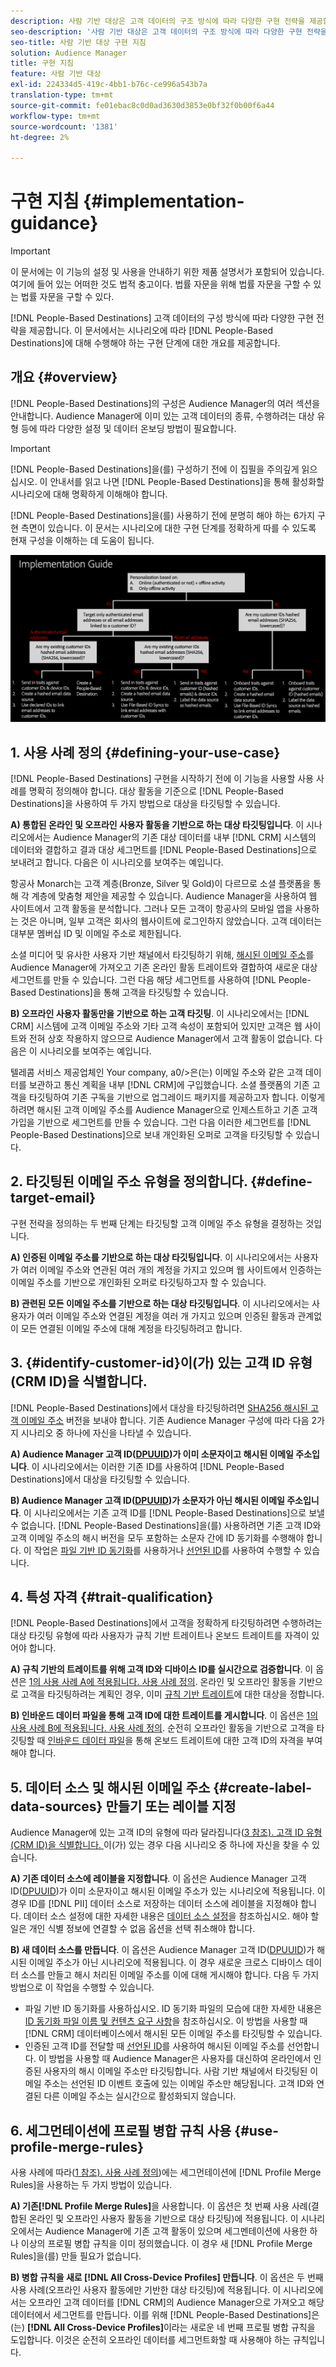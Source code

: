 ```yaml
---
description: 사람 기반 대상은 고객 데이터의 구조 방식에 따라 다양한 구현 전략을 제공합니다. 이 문서에서는 시나리오에 따라 사람 기반 대상에 대해 수행해야 하는 구현 단계에 대한 개요를 제공합니다.
seo-description: '사람 기반 대상은 고객 데이터의 구조 방식에 따라 다양한 구현 전략을 제공합니다. 이 문서에서는 시나리오에 따라 사람 기반 대상에 대해 수행해야 하는 구현 단계에 대한 개요를 제공합니다.  '
seo-title: 사람 기반 대상 구현 지침
solution: Audience Manager
title: 구현 지침
feature: 사람 기반 대상
exl-id: 224334d5-419c-4bb1-b76c-ce996a543b7a
translation-type: tm+mt
source-git-commit: fe01ebac8c0d0ad3630d3853e0bf32f0b00f6a44
workflow-type: tm+mt
source-wordcount: '1381'
ht-degree: 2%

---
```


# 구현 지침 {#implementation-guidance}

>[!IMPORTANT]
>이 문서에는 이 기능의 설정 및 사용을 안내하기 위한 제품 설명서가 포함되어 있습니다. 여기에 들어 있는 어떠한 것도 법적 충고이다. 법률 자문을 위해 법률 자문을 구할 수 있는 법률 자문을 구할 수 있다.

[!DNL People-Based Destinations] 고객 데이터의 구성 방식에 따라 다양한 구현 전략을 제공합니다. 이 문서에서는 시나리오에 따라 [!DNL People-Based Destinations]에 대해 수행해야 하는 구현 단계에 대한 개요를 제공합니다.

## 개요 {#overview}

[!DNL People-Based Destinations]의 구성은 Audience Manager의 여러 섹션을 안내합니다. Audience Manager에 이미 있는 고객 데이터의 종류, 수행하려는 대상 유형 등에 따라 다양한 설정 및 데이터 온보딩 방법이 필요합니다.

>[!IMPORTANT]
> [!DNL People-Based Destinations]을(를) 구성하기 전에 이 집필을 주의깊게 읽으십시오. 이 안내서를 읽고 나면 [!DNL People-Based Destinations]을 통해 활성화할 시나리오에 대해 명확하게 이해해야 합니다.

[!DNL People-Based Destinations]을(를) 사용하기 전에 분명히 해야 하는 6가지 구현 측면이 있습니다. 이 문서는 시나리오에 대한 구현 단계를 정확하게 따를 수 있도록 현재 구성을 이해하는 데 도움이 됩니다.

![pbd-implementation](assets/pbd-implementation.png)

## 1. 사용 사례 정의 {#defining-your-use-case}

[!DNL People-Based Destinations] 구현을 시작하기 전에 이 기능을 사용할 사용 사례를 명확히 정의해야 합니다. 대상 활동을 기준으로 [!DNL People-Based Destinations]을 사용하여 두 가지 방법으로 대상을 타깃팅할 수 있습니다.

**A) 통합된 온라인 및 오프라인 사용자 활동을 기반으로 하는 대상 타깃팅입니다**. 이 시나리오에서는 Audience Manager의 기존 대상 데이터를 내부 [!DNL CRM] 시스템의 데이터와 결합하고 결과 대상 세그먼트를 [!DNL People-Based Destinations]으로 보내려고 합니다. 다음은 이 시나리오를 보여주는 예입니다.

항공사 Monarch는 고객 계층(Bronze, Silver 및 Gold)이 다르므로 소셜 플랫폼을 통해 각 계층에 맞춤형 제안을 제공할 수 있습니다. Audience Manager을 사용하여 웹 사이트에서 고객 활동을 분석합니다. 그러나 모든 고객이 항공사의 모바일 앱을 사용하는 것은 아니며, 일부 고객은 회사의 웹사이트에 로그인하지 않았습니다. 고객 데이터는 대부분 멤버십 ID 및 이메일 주소로 제한됩니다.

소셜 미디어 및 유사한 사용자 기반 채널에서 타깃팅하기 위해, [해시된 이메일 주소](people-based-destinations-prerequisites.md)를 Audience Manager에 가져오고 기존 온라인 활동 트레이트와 결합하여 새로운 대상 세그먼트를 만들 수 있습니다. 그런 다음 해당 세그먼트를 사용하여 [!DNL People-Based Destinations]을 통해 고객을 타깃팅할 수 있습니다.

**B) 오프라인 사용자 활동만을 기반으로 하는 고객 타깃팅**. 이 시나리오에서는 [!DNL CRM] 시스템에 고객 이메일 주소와 기타 고객 속성이 포함되어 있지만 고객은 웹 사이트와 전혀 상호 작용하지 않으므로 Audience Manager에서 고객 활동이 없습니다. 다음은 이 시나리오를 보여주는 예입니다.

텔레콤 서비스 제공업체인 Your company, a0/>은(는) 이메일 주소와 같은 고객 데이터를 보관하고 통신 계획을 내부 [!DNL CRM]에 구입했습니다. 소셜 플랫폼의 기존 고객을 타깃팅하여 기존 구독을 기반으로 업그레이드 패키지를 제공하고자 합니다. 이렇게 하려면 해시된 고객 이메일 주소를 Audience Manager으로 인제스트하고 기존 고객 가입을 기반으로 세그먼트를 만들 수 있습니다. 그런 다음 이러한 세그먼트를 [!DNL People-Based Destinations]으로 보내 개인화된 오퍼로 고객을 타깃팅할 수 있습니다.

## 2. 타깃팅된 이메일 주소 유형을 정의합니다. {#define-target-email}

구현 전략을 정의하는 두 번째 단계는 타깃팅할 고객 이메일 주소 유형을 결정하는 것입니다.

**A) 인증된 이메일 주소를 기반으로 하는 대상 타깃팅입니다**. 이 시나리오에서는 사용자가 여러 이메일 주소와 연관된 여러 개의 계정을 가지고 있으며 웹 사이트에서 인증하는 이메일 주소를 기반으로 개인화된 오퍼로 타깃팅하고자 할 수 있습니다.

**B) 관련된 모든 이메일 주소를 기반으로 하는 대상 타깃팅입니다**. 이 시나리오에서는 사용자가 여러 이메일 주소와 연결된 계정을 여러 개 가지고 있으며 인증된 활동과 관계없이 모든 연결된 이메일 주소에 대해 계정을 타깃팅하려고 합니다.

## 3. {#identify-customer-id}이(가) 있는 고객 ID 유형(CRM ID)을 식별합니다.

[!DNL People-Based Destinations]에서 대상을 타깃팅하려면 [SHA256 해시된 고객 이메일 주소](people-based-destinations-prerequisites.md) 버전을 보내야 합니다. 기존 Audience Manager 구성에 따라 다음 2가지 시나리오 중 하나에 자신을 나타낼 수 있습니다.

**A) Audience Manager 고객 ID([DPUUID](../../reference/ids-in-aam.md))가 이미 소문자이고 해시된 이메일 주소입니다**. 이 시나리오에서는 이러한 기존 ID를 사용하여 [!DNL People-Based Destinations]에서 대상을 타깃팅할 수 있습니다.

**B) Audience Manager 고객 ID([DPUUID](../../reference/ids-in-aam.md))가 소문자가 아닌 해시된 이메일 주소입니다**. 이 시나리오에서는 기존 고객 ID를 [!DNL People-Based Destinations]으로 보낼 수 없습니다. [!DNL People-Based Destinations]을(를) 사용하려면 기존 고객 ID와 고객 이메일 주소의 해시 버전을 모두 포함하는 소문자 간에 ID 동기화를 수행해야 합니다. 이 작업은 [파일 기반 ID 동기화](../../integration/sending-audience-data/batch-data-transfer-explained/id-sync-file-based.md)를 사용하거나 [선언된 ID](../declared-ids.md)를 사용하여 수행할 수 있습니다.

## 4. 특성 자격 {#trait-qualification}

[!DNL People-Based Destinations]에서 고객을 정확하게 타깃팅하려면 수행하려는 대상 타깃팅 유형에 따라 사용자가 규칙 기반 트레이트나 온보드 트레이트를 자격이 있어야 합니다.

**A) 규칙 기반의 트레이트를 위해 고객 ID와 디바이스 ID를 실시간으로 검증합니다**. 이 옵션은 [1의 사용 사례 A에 적용됩니다. 사용 사례 정의](people-based-destinations-workflow.md#defining-your-use-case). 온라인 및 오프라인 활동을 기반으로 고객을 타깃팅하려는 계획인 경우, 이미 [규칙 기반 트레이트](../traits/trait-and-segment-qualification-reference.md)에 대한 대상을 정합니다.

**B) 인바운드 데이터 파일을 통해 고객 ID에 대한 트레이트를 게시합니다**. 이 옵션은 [1의 사용 사례 B에 적용됩니다. 사용 사례 정의](people-based-destinations-workflow.md#defining-your-use-case). 순전히 오프라인 활동을 기반으로 고객을 타깃팅할 때 [인바운드 데이터 파일](../../integration/sending-audience-data/batch-data-transfer-explained/inbound-file-contents.md)을 통해 온보드 트레이트에 대한 고객 ID의 자격을 부여해야 합니다.

## 5. 데이터 소스 및 해시된 이메일 주소 {#create-label-data-sources} 만들기 또는 레이블 지정

Audience Manager에 있는 고객 ID의 유형에 따라 달라집니다([3 참조). 고객 ID 유형(CRM ID)을 식별합니다. ](people-based-destinations-workflow.md#identify-customer-id)이(가) 있는 경우 다음 시나리오 중 하나에 자신을 찾을 수 있습니다.

**A) 기존 데이터 소스에 레이블을 지정합니다**. 이 옵션은 Audience Manager 고객 ID([DPUUID](../../reference/ids-in-aam.md))가 이미 소문자이고 해시된 이메일 주소가 있는 시나리오에 적용됩니다. 이 경우 ID를 [!DNL PII] 데이터 소스로 저장하는 데이터 소스에 레이블을 지정해야 합니다. 데이터 소스 설정에 대한 자세한 내용은 [데이터 소스 설정](../datasources-list-and-settings.md)을 참조하십시오. 해야 할 일은 개인 식별 정보에 연결할 수 없음 옵션을 선택 취소해야 합니다.

**B) 새 데이터 소스를 만듭니다**. 이 옵션은 Audience Manager 고객 ID([DPUUID](../../reference/ids-in-aam.md))가 해시된 이메일 주소가 아닌 시나리오에 적용됩니다. 이 경우 새로운 크로스 디바이스 데이터 소스를 만들고 해시 처리된 이메일 주소를 이에 대해 게시해야 합니다. 다음 두 가지 방법으로 이 작업을 수행할 수 있습니다.

* 파일 기반 ID 동기화를 사용하십시오. ID 동기화 파일의 모습에 대한 자세한 내용은 [ID 동기화 파일 이름 및 컨텐츠 요구 사항](../../integration/sending-audience-data/batch-data-transfer-explained/id-sync-file-based.md)을 참조하십시오. 이 방법을 사용할 때 [!DNL CRM] 데이터베이스에서 해시된 모든 이메일 주소를 타깃팅할 수 있습니다.
* 인증된 고객 ID를 전달할 때 [선언된 ID](../declared-ids.md)를 사용하여 해시된 이메일 주소를 선언합니다. 이 방법을 사용할 때 Audience Manager은 사용자를 대신하여 온라인에서 인증된 사용자의 해시 이메일 주소만 타깃팅합니다. 사람 기반 채널에서 타깃팅된 이메일 주소는 선언된 ID 이벤트 호출에 있는 이메일 주소만 해당됩니다. 고객 ID와 연결된 다른 이메일 주소는 실시간으로 활성화되지 않습니다.

## 6. 세그먼테이션에 프로필 병합 규칙 사용 {#use-profile-merge-rules}

사용 사례에 따라([1 참조). 사용 사례 정의](people-based-destinations-workflow.md#defining-your-use-case))에는 세그먼테이션에 [!DNL Profile Merge Rules]을 사용하는 두 가지 방법이 있습니다.

**A) 기존[!DNL Profile Merge Rules]**&#x200B;을 사용합니다. 이 옵션은 첫 번째 사용 사례(결합된 온라인 및 오프라인 사용자 활동을 기반으로 대상 타깃팅)에 적용됩니다. 이 시나리오에서는 Audience Manager에 기존 고객 활동이 있으며 세그멘테이션에 사용한 하나 이상의 프로필 병합 규칙을 이미 정의했습니다. 이 경우 새 [!DNL Profile Merge Rules]을(를) 만들 필요가 없습니다.

**B) 병합 규칙을 새로  [!DNL All Cross-Device Profiles] 만듭니다**. 이 옵션은 두 번째 사용 사례(오프라인 사용자 활동에만 기반한 대상 타깃팅)에 적용됩니다. 이 시나리오에서는 오프라인 고객 데이터를 [!DNL CRM]의 Audience Manager으로 가져오고 해당 데이터에서 세그먼트를 만듭니다. 이를 위해 [!DNL People-Based Destinations]은(는) **[!DNL All Cross-Device Profiles]**&#x200B;이라는 새로운 네 번째 프로필 병합 규칙을 도입합니다. 이것은 순전히 오프라인 데이터를 세그먼트화할 때 사용해야 하는 규칙입니다.
